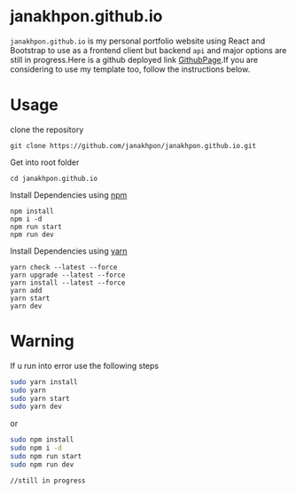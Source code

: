 # janakhpon.github.io
  `janakhpon.github.io` is my personal portfolio website using React and Bootstrap to use as a frontend client but backend `api` and major options are still in progress.Here is a github deployed link [GithubPage](https://nostalgic-goodall-d365ce.netlify.com/).If you are considering to use my template too, follow the instructions below.



# Usage

clone the repository

    git clone https://github.com/janakhpon/janakhpon.github.io.git

Get into root folder

    cd janakhpon.github.io

Install Dependencies using [npm](https://www.npmjs.com/)

    npm install
    npm i -d
    npm run start
    npm run dev

Install Dependencies using [yarn](https://yarnpkg.com/en/)

    yarn check --latest --force
    yarn upgrade --latest --force
    yarn install --latest --force
    yarn add
    yarn start
    yarn dev




# Warning
If u run into error use the following steps

```bash
sudo yarn install
sudo yarn
sudo yarn start
sudo yarn dev
```
or

```bash
sudo npm install
sudo npm i -d
sudo npm run start
sudo npm run dev
```

```bash
//still in progress
```

